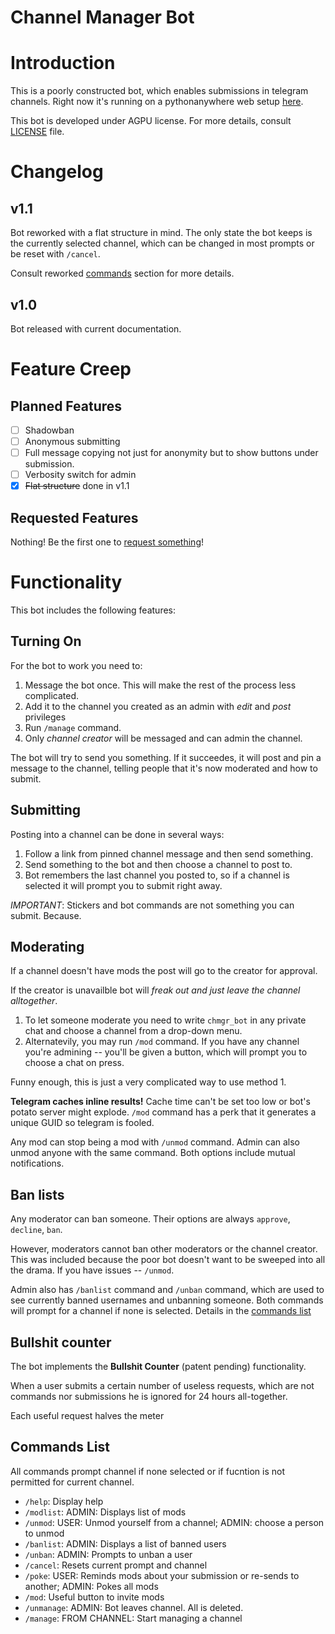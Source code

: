 # Channel Manager Bot
# Introduction
This is a poorly constructed bot, which enables submissions in telegram channels.
Right now it's running on a pythonanywhere web setup [here](http://t.me/chmgr_bot).

This bot is developed under AGPU license. For more details, consult [LICENSE](LICENSE) file.

# Changelog
## v1.1
Bot reworked with a flat structure in mind. The only state the bot keeps is the currently selected channel, which can be changed in most prompts or be reset with `/cancel`.

Consult reworked [commands](#commands-list) section for more details.
## v1.0
Bot released with current documentation.

# Feature Creep
## Planned Features
- [ ] Shadowban
- [ ] Anonymous submitting
- [ ] Full message copying not just for anonymity but to show buttons under submission.
- [ ] Verbosity switch for admin
- [x] ~~Flat structure~~ done in v1.1

## Requested Features
Nothing! Be the first one to [request something](https://github.com/WillDrug/channel_manager_bot/issues)!

# Functionality
This bot includes the following features:
## Turning On
For the bot to work you need to:
 1) Message the bot once. This will make the rest of the process less complicated.
 2) Add it to the channel you created as an admin with _edit_ and _post_ privileges
 3) Run `/manage` command.
 4) Only _channel creator_ will be messaged and can admin the channel.

 The bot will try to send you something. If it succeedes, it will post and pin a message to the channel, telling people that it's now moderated and how to submit.

## Submitting
Posting into a channel can be done in several ways:
1) Follow a link from pinned channel message and then send something.
2) Send something to the bot and then choose a channel to post to.
3) Bot remembers the last channel you posted to, so if a channel is selected it will prompt you to submit right away.

_*IMPORTANT*_: Stickers and bot commands are not something you can submit. Because.

## Moderating
If a channel doesn't have mods the post will go to the creator for approval.

If the creator is unavailble bot will *freak out and just leave the channel alltogether*.

1) To let someone moderate you need to write `chmgr_bot` in any private chat and choose a channel from a drop-down menu.
2) Alternatevily, you may run `/mod` command. If you have any channel you're admining -- you'll be given a button, which will prompt you to choose a chat on press.

Funny enough, this is just a very complicated way to use method 1.

**Telegram caches inline results!** Cache time can't be set too low or bot's potato server might explode. `/mod` command has a perk that it generates a unique GUID so telegram is fooled.

Any mod can stop being a mod with `/unmod` command. Admin can also unmod anyone with the same command.
Both options include mutual notifications.

## Ban lists
Any moderator can ban someone. Their options are always `approve`, `decline`, `ban`.

However, moderators cannot ban other moderators or the channel creator. This was included because the poor bot doesn't want to be sweeped into all the drama. If you have issues -- `/unmod`.

Admin also has `/banlist` command and `/unban` command, which are used to see currently banned usernames and unbanning someone. Both commands will prompt for a channel if none is selected. Details in the [commands list](#commands-list)


## Bullshit counter
The bot implements the **Bullshit Counter** (patent pending) functionality.

When a user submits a certain number of useless requests, which are not commands nor submissions he is ignored for 24 hours all-together.

Each useful request halves the meter

## Commands List
All commands prompt channel if none selected or if fucntion is not permitted for current channel.
* `/help`: Display help
* `/modlist`: ADMIN: Displays list of mods
* `/unmod`: USER: Unmod yourself from a channel; ADMIN: choose a person to unmod
* `/banlist`: ADMIN: Displays a list of banned users
* `/unban`: ADMIN: Prompts to unban a user
* `/cancel`: Resets current prompt and channel
* `/poke`: USER: Reminds mods about your submission or re-sends to another; ADMIN: Pokes all mods
* `/mod`: Useful button to invite mods
* `/unmanage`: ADMIN: Bot leaves channel. All is deleted.
* `/manage`: FROM CHANNEL: Start managing a channel